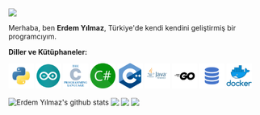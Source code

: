 <img align="center" height="200" src="https://user-images.githubusercontent.com/58574988/114956905-862fd080-9e68-11eb-8b34-d0299c21a3cc.png">

<br>

Merhaba, ben **Erdem Yılmaz**, Türkiye'de kendi kendini geliştirmiş bir programcıyım.

**Diller ve Kütüphaneler:**

<code><img height="50" src="https://raw.githubusercontent.com/github/explore/80688e429a7d4ef2fca1e82350fe8e3517d3494d/topics/python/python.png"></code>
<code><img height="50" src="https://raw.githubusercontent.com/github/explore/80688e429a7d4ef2fca1e82350fe8e3517d3494d/topics/arduino/arduino.png"></code>
<code><img height="50" src="https://raw.githubusercontent.com/github/explore/80688e429a7d4ef2fca1e82350fe8e3517d3494d/topics/c/c.png"></code>
<code><img height="50" src="https://raw.githubusercontent.com/github/explore/80688e429a7d4ef2fca1e82350fe8e3517d3494d/topics/csharp/csharp.png"></code>
<code><img height="50" src="https://raw.githubusercontent.com/github/explore/80688e429a7d4ef2fca1e82350fe8e3517d3494d/topics/cpp/cpp.png"></code>
<code><img height="50" src="https://raw.githubusercontent.com/github/explore/80688e429a7d4ef2fca1e82350fe8e3517d3494d/topics/java/java.png"></code>
<code><img height="50" src="https://raw.githubusercontent.com/github/explore/80688e429a7d4ef2fca1e82350fe8e3517d3494d/topics/go/go.png"></code>
<code><img height="50" src="https://raw.githubusercontent.com/github/explore/80688e429a7d4ef2fca1e82350fe8e3517d3494d/topics/sql/sql.png"></code>
<code><img height="50" src="https://raw.githubusercontent.com/github/explore/80688e429a7d4ef2fca1e82350fe8e3517d3494d/topics/docker/docker.png"></code>

<a>
<img align="center" src="https://github-readme-stats.anuraghazra1.vercel.app/api?username=r3nzthecodegod&show_icons=true&include_all_commits=true&theme=radical" alt="Erdem Yılmaz's github stats" />
</a>

<a>
<img align="center" src="https://github-readme-stats.anuraghazra1.vercel.app/api/top-langs/?username=r3nzthecodegod&layout=compact&theme=radical" />
</a>

<a>
<img align="center" src="https://github-readme-stats.anuraghazra1.vercel.app/api/pin/?username=r3nzthecodegod&repo=CSGO-Cheat&theme=radical" />
</a>

<a>
<img align="center" src="https://github-readme-stats.anuraghazra1.vercel.app/api/pin/?username=r3nzthecodegod&repo=Spotify-Color-Sorter&theme=radical" />
</a>  
